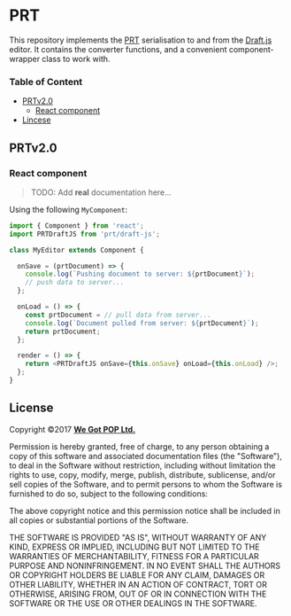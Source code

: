 # PRT

This repository implements the [PRT][1] serialisation to and from the
[Draft.js][2] editor. It contains the converter functions, and a convenient
component-wrapper class to work with.

### Table of Content

- [PRTv2.0](#prtv20)
    - [React component](#react-component)
- [Lincese](#license)


## PRTv2.0

### React component

> TODO: Add **real** documentation here...

Using the following `MyComponent`:

```js
import { Component } from 'react';
import PRTDraftJS from 'prt/draft-js';

class MyEditor extends Component {

  onSave = (prtDocument) => {
    console.log(`Pushing document to server: ${prtDocument}`);
    // push data to server...
  };

  onLoad = () => {
    const prtDocument = // pull data from server...
    console.log(`Document pulled from server: ${prtDocument}`);
    return prtDocument;
  };

  render = () => {
    return <PRTDraftJS onSave={this.onSave} onLoad={this.onLoad} />;
  };
}
```

## License

Copyright &copy;2017 [**We Got POP Ltd.**][3]

Permission is hereby granted, free of charge, to any person obtaining a copy of
this software and associated documentation files (the "Software"), to deal in
the Software without restriction, including without limitation the rights to
use, copy, modify, merge, publish, distribute, sublicense, and/or sell copies of
the Software, and to permit persons to whom the Software is furnished to do so,
subject to the following conditions:

The above copyright notice and this permission notice shall be included in all
copies or substantial portions of the Software.

THE SOFTWARE IS PROVIDED "AS IS", WITHOUT WARRANTY OF ANY KIND, EXPRESS OR
IMPLIED, INCLUDING BUT NOT LIMITED TO THE WARRANTIES OF MERCHANTABILITY, FITNESS
FOR A PARTICULAR PURPOSE AND NONINFRINGEMENT. IN NO EVENT SHALL THE AUTHORS OR
COPYRIGHT HOLDERS BE LIABLE FOR ANY CLAIM, DAMAGES OR OTHER LIABILITY, WHETHER
IN AN ACTION OF CONTRACT, TORT OR OTHERWISE, ARISING FROM, OUT OF OR IN
CONNECTION WITH THE SOFTWARE OR THE USE OR OTHER DEALINGS IN THE SOFTWARE.

<!-- anchors -->
[1]: https://github.com/wegotpop/prt
[2]: https://draftjs.org
[3]: https://www.wegotpop.com
